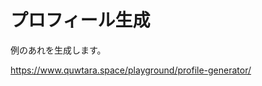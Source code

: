 プロフィール生成
=================

例のあれを生成します。

<div id="quwtaraProfileGeneratorApp"><profile-generator /></div>
<script src="https://www.quwtara.space/playground/profile-generator/app.js"></script>

https://www.quwtara.space/playground/profile-generator/
